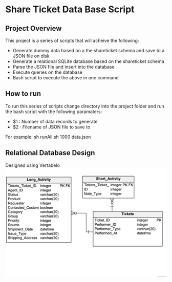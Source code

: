 # Share Ticket Data Base Script

## Project Overview
This project is a series of scripts that will acheive the following:
+ Generate dummy data based on a the shareticket schema and save to a JSON file on disk
+ Generate a relational SQLite database based on the shareticket schema
+ Parse the JSON file and insert into the database
+ Execute queries on the database
+ Bash script to execute the above in one command

## How to run
To run this series of scripts change directory into the project folder and run the bash script with the following paramaters:
+ $1 : Number of data records to generate
+ $2 : Filename of JSON file to save to  

For example: sh runAll.sh 1000 data.json

## Relational Database Design
Designed using Vertabelo
![Design]( design.png)